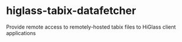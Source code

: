 # higlass-tabix-datafetcher
Provide remote access to remotely-hosted tabix files to HiGlass client applications
